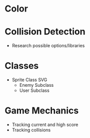 # Color

<!-- - HTML Structure
- CSS
 -->

# Collision Detection

- Research possible options/libraries

# Classes

- Sprite Class SVG
  - Enemy Subclass
  - User Subclass

# Game Mechanics

- Tracking current and high score
- Tracking collisions
